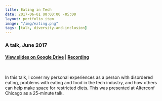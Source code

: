 ```yaml
---
title: Eating in Tech
date: 2017-06-01 00:00:00 -05:00
layout: portfolio_item
image: "/img/eating.png"
tags: [talk, diversity-and-inclusion]
---
```


### A talk, June 2017
#### [View slides on Google Drive](https://drive.google.com/open?id=1sO06DHdnb-dY7T9r7I_3yvHO7DatW0o9oH3WGHr3-Fk) | [Recording](https://www.youtube.com/watch?v=u-GzIWnN7qs)

<br>

In this talk, I cover my personal experiences as a person with disordered eating, problems with eating and food in the tech industry, and how others can help make space for restricted diets. This was presented at Alterconf Chicago as a 25-minute talk.
